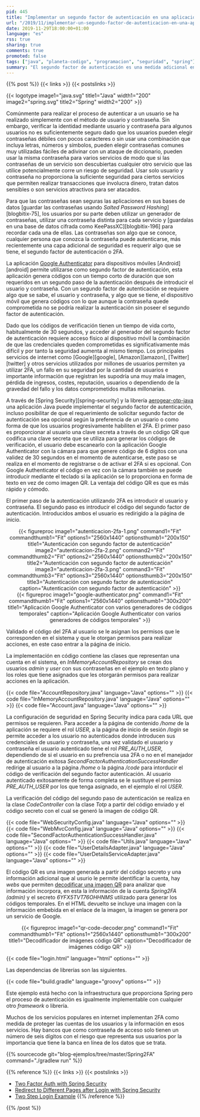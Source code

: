 ```yaml
---
pid: 445
title: "Implementar un segundo factor de autenticación en una aplicación web Java con Spring"
url: "/2019/11/implementar-un-segundo-factor-de-autenticacion-en-una-aplicacion-web-java-con-spring/"
date: 2019-11-29T18:00:00+01:00
language: "es"
rss: true
sharing: true
comments: true
promoted: false
tags: ["java", "planeta-codigo", "programacion", "seguridad", "spring"]
summary: "El segundo factor de autenticación es una medida adicional en la autenticación que proporciona una notable mayor seguridad que utilizar solo un usuario y contraseña. Utilizando Spring y la aplicación para _smatphone_ Google Authenticator se puede implementar en una aplicación Java el segundo factor de autenticación o _2FA_ con códigos temporales o _TOTP_."
---
```


{{% post %}}
{{< links >}}
{{< postslinks >}}

{{< logotype image1="java.svg" title1="Java" width1="200" image2="spring.svg" title2="Spring" width2="200" >}}

Comúnmente para realizar el proceso de autenticar a un usuario se ha realizado simplemente con el método de usuario y contraseña. Sin embargo, verificar la identidad mediante usuario y contraseña para algunos usuarios no es suficientemente seguro dado que los usuarios pueden elegir contraseñas débiles con pocos caracteres o sin usar una combinación que incluya letras, números y símbolos, pueden elegir contraseñas comunes muy utilizadas fáciles de adivinar con un ataque de diccionario, pueden usar la misma contraseña para varios servicios de modo que si las contraseñas de un servicio son descubiertas cualquier otro servicio que las utilice potencialmente corre un riesgo de seguridad. Usar solo usuario y contraseña no proporciona la suficiente seguridad para ciertos servicios que permiten realizar transacciones que involucra dinero, tratan datos sensibles o son servicios atractivos para ser atacados.

Para que las contraseñas sean seguras las aplicaciones en sus bases de datos [guardar las contraseñas usando _Salted Password Hashing_][blogbitix-75], los usuarios por su parte deben utilizar un generador de contraseñas, utilizar una contraseña distinta para cada servicio y [guardalas en una base de datos cifrada como KeePassXC][blogbitix-196] para recordar cada una de ellas. Las contraseñas son algo que se conoce, cualquier persona que conozca la contraseña puede autenticarse, más recientemente una capa adicional de seguridad es requerir algo que se tiene, el segundo factor de autenticación o 2FA.

La aplicación [Google Authenticator](https://play.google.com/store/apps/details?id=com.google.android.apps.authenticator2&hl=en) para dispositivos móviles [Android][android] permite utilizarse como segundo factor de autenticación, esta aplicación genera códigos con un tiempo corto de duración que son requeridos en un segundo paso de la autenticación después de introducir el usuario y contraseña. Con un segundo factor de autenticación se requiere algo que se sabe, el usuario y contraseña, y algo que se tiene, el dispositivo móvil que genera códigos con lo que aunque la contraseña quede comprometida no se podría realizar la autenticación sin poseer el segundo factor de autenticación.

Dado que los códigos de verificación tienen un tiempo de vida corto, habitualmente de 30 segundos, y acceder al generador del segundo factor de autenticación requiere acceso físico al dispositivo móvil la combinación de que las credenciales queden comprometidas es significativamente más difícil y por tanto la seguridad aumenta al mismo tiempo. Los principales servicios de internet como [Google][google], [Amazon][amazon], [Twitter][twitter] y otros servicios utilizados por millones de usuarios permiten ya utilizar 2FA, un fallo en su seguridad por la cantidad de usuarios e importante información que registran les supodría una muy mala imagen, pérdida de ingresos, costes, reputación, usuarios o dependiendo de la gravedad del fallo y los datos comprometidos multas millonarias.

A través de [Spring Security][spring-security] y la librería [aerogear-otp-java](https://github.com/aerogear/aerogear-otp-java) una aplicación Java puede implementar el segundo factor de autenticación, incluso posibilitar de que el requerimiento de solicitar segundo factor de autenticación sea opcional según la preferencia de un usuario o como forma de que los usuarios progresivamente habiliten el 2FA. El primer paso es proporcionar al usuario una clave secreta a través de un código QR que codifica una clave secreta que se utiliza para generar los códigos de verificación, el usuario debe escanearlo con la aplicación Google Authenticator con la cámara para que genere código de 6 dígitos con una validez de 30 segundos en el momento de autenticarse, este paso se realiza en el momento de registrarse o de activar el 2FA si es opcional. Con Google Authenticator el código en vez con la cámara también se puede introducir mediante el teclado si la aplicación se lo proporciona en forma de texto en vez de como imagen QR. La ventaja del código QR es que es más rápido y cómodo.

El primer paso de la autenticación utilizando 2FA es introducir el usuario y contraseña. El segundo paso es introducir el código del segundo factor de autenticación. Introducidos ambos el usuario es redirigido a la página de inicio.

<div class="media" style="text-align: center;">
    {{< figureproc
        image1="autenticacion-2fa-1.png" command1="Fit" commandthumb1="Fit" options1="2560x1440" optionsthumb1="200x150" title1="Autenticación con segundo factor de autenticación"
        image2="autenticacion-2fa-2.png" command2="Fit" commandthumb2="Fit" options2="2560x1440" optionsthumb2="200x150" title2="Autenticación con segundo factor de autenticación"
        image3="autenticacion-2fa-3.png" command3="Fit" commandthumb3="Fit" options3="2560x1440" optionsthumb3="200x150" title3="Autenticación con segundo factor de autenticación"
        caption="Autenticación con segundo factor de autenticación" >}}
</div>

<div class="media" style="text-align: center;">
    {{< figureproc
        image1="google-authenticator.png" command1="Fit" commandthumb1="Fit" options1="2560x1440" optionsthumb1="300x200" title1="Aplicación Google Authenticator con varios generadores de códigos temporales"
        caption="Aplicación Google Authenticator con varios generadores de códigos temporales" >}}
</div>

Validado el código del 2FA al usuario se le asignan los permisos que le corresponden en el sistema y que le otorgan permisos para realizar acciones, en este caso entrar a la página de inicio.

La implementación en código contiene las clases que representan una cuenta en el sistema, en _InMemoryAccountRepository_ se crean dos usuarios _admin_ y _user_ con sus contraseñas en el ejemplo en texto plano y los roles que tiene asignados que les otorgarán permisos para realizar acciones en la aplicación.

{{< code file="AccountRepository.java" language="Java" options="" >}}
{{< code file="InMemoryAccountRepository.java" language="Java" options="" >}}
{{< code file="Account.java" language="Java" options="" >}}

La configuración de seguridad en Spring Security indica para cada URL que permisos se requieren. Para acceder a la página de contenido _/home_ de la aplicación se requiere el rol _USER_, a la página de inicio de sesión _/login_ se permite acceder a los usuario no autenticados donde introducen sus credenciales de usuario y contraseña, una vez validado el usuario y contraseña el usuario autenticado tiene el rol _PRE\_AUTH\_USER_, dependiendo de si el usuario en su prefrencia usa 2FA o no en el manejador de autenticación exitosa _SecondFactorAuthenticationSuccessHandler_ redirige al usuario a la página _/home_ o la página _/code_ para intorducir el código de verificación del segundo factor autenticación. Al usuario autenticado exitosamente de forma completa se le sustituye el permiso _PRE\_AUTH\_USER_ por los que tenga asignado, en el ejemplo el rol _USER_.

La verificación del código del segundo paso de autenticación se realiza en la clase _CodeController_ con la clase _Totp_ a partir del código enviado y el código secreto con el cual se generó la imagen de código QR.

{{< code file="WebSecurityConfig.java" language="Java" options="" >}}
{{< code file="WebMvcConfig.java" language="Java" options="" >}}
{{< code file="SecondFactorAuthenticationSuccessHandler.java" language="Java" options="" >}}
{{< code file="Utils.java" language="Java" options="" >}}
{{< code file="UserDetailsAdapter.java" language="Java" options="" >}}
{{< code file="UserDetailsServiceAdapter.java" language="Java" options="" >}}

El código QR es una imagen generada a partir del código secreto y una información adicional que al usurio le permite identificar la cuenta, hay _webs_ que permiten [decodificar una imagen QR](https://zxing.org/w/decode.jspx) para analizar que información incorpora, en esta la información de la cuenta _Spring2FA (admin)_ y el secreto _6YFX5TVT76OHHNMS_ utilizado para generar los códigos temporales. En el HTML devuelto se incluye una imagen con la información embebida en el enlace de la imagen, la imagen se genera por un servicio de Google.

<div class="media" style="text-align: center;">
    {{< figureproc
        image1="qr-code-decoder.png" command1="Fit" commandthumb1="Fit" options1="2560x1440" optionsthumb1="300x200" title1="Decodificador de imágenes código QR"
        caption="Decodificador de imágenes código QR" >}}
</div>

{{< code file="login.html" language="html" options="" >}}

Las dependencias de librerías son las siguientes.

{{< code file="build.gradle" language="groovy" options="" >}}

Este ejemplo está hecho con la infraestructura que proporciona Spring pero el proceso de autenticación es igualmente implementable con cualquier otro _framework_ o librería.

Muchos de los servicios populares en internet implementan 2FA como medida de proteger las cuentas de los usuarios y la información en esos servicios. Hay bancos que como contraseña de acceso solo tienen un número de seis dígitos con el riesgo que representa sus usuarios por la importancia que tiene la banca en línea de los datos que se trata.

{{% sourcecode git="blog-ejemplos/tree/master/Spring2FA" command="./gradlew run" %}}

{{% reference %}}
{{< links >}}
{{< postslinks >}}
* [Two Factor Auth with Spring Security](https://www.baeldung.com/spring-security-two-factor-authentication-with-soft-token)
* [Redirect to Different Pages after Login with Spring Security](https://www.baeldung.com/spring_redirect_after_login)
* [Two Step Login Example](https://github.com/altfatterz/two-step-login/)
{{% /reference %}}

{{% /post %}}

